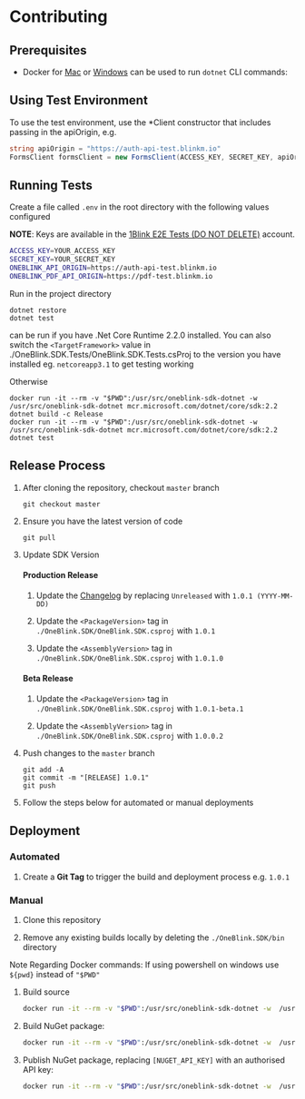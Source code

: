 # Contributing

## Prerequisites

-   Docker for [Mac](https://docs.docker.com/docker-for-mac/) or [Windows](https://docs.docker.com/docker-for-windows/) can be used to run `dotnet` CLI commands:

## Using Test Environment

To use the test environment, use the \*Client constructor that includes passing in the apiOrigin, e.g.

```c#
string apiOrigin = "https://auth-api-test.blinkm.io"
FormsClient formsClient = new FormsClient(ACCESS_KEY, SECRET_KEY, apiOrigin);
```

## Running Tests

Create a file called `.env` in the root directory with the following values configured

**NOTE**: Keys are available in the [1Blink E2E Tests (DO NOT DELETE)](https://console-test.oneblink.io/organisations/5c58beb2ff59481100000002/keys) account.

```sh
ACCESS_KEY=YOUR_ACCESS_KEY
SECRET_KEY=YOUR_SECRET_KEY
ONEBLINK_API_ORIGIN=https://auth-api-test.blinkm.io
ONEBLINK_PDF_API_ORIGIN=https://pdf-test.blinkm.io
```

Run in the project directory

```
dotnet restore
dotnet test
```

can be run if you have .Net Core Runtime 2.2.0 installed.
You can also switch the `<TargetFramework>` value in ./OneBlink.SDK.Tests/OneBlink.SDK.Tests.csProj to the version you have installed eg. `netcoreapp3.1` to get testing working

Otherwise

```
docker run -it --rm -v "$PWD":/usr/src/oneblink-sdk-dotnet -w  /usr/src/oneblink-sdk-dotnet mcr.microsoft.com/dotnet/core/sdk:2.2 dotnet build -c Release
docker run -it --rm -v "$PWD":/usr/src/oneblink-sdk-dotnet -w  /usr/src/oneblink-sdk-dotnet mcr.microsoft.com/dotnet/core/sdk:2.2 dotnet test
```

## Release Process

1.  After cloning the repository, checkout `master` branch

    ```
    git checkout master
    ```

1.  Ensure you have the latest version of code

    ```
    git pull
    ```

1.  Update SDK Version

    #### Production Release

    1.  Update the [Changelog](./CHANGELOG.md) by replacing `Unreleased` with `1.0.1 (YYYY-MM-DD)`

    1.  Update the `<PackageVersion>` tag in `./OneBlink.SDK/OneBlink.SDK.csproj` with `1.0.1`

    1.  Update the `<AssemblyVersion>` tag in `./OneBlink.SDK/OneBlink.SDK.csproj` with `1.0.1.0`

    #### Beta Release

    1.  Update the `<PackageVersion>` tag in `./OneBlink.SDK/OneBlink.SDK.csproj` with `1.0.1-beta.1`

    1.  Update the `<AssemblyVersion>` tag in `./OneBlink.SDK/OneBlink.SDK.csproj` with `1.0.0.2`

1.  Push changes to the `master` branch

    ```
    git add -A
    git commit -m "[RELEASE] 1.0.1"
    git push
    ```

1.  Follow the steps below for automated or manual deployments

## Deployment

### Automated

1.  Create a **Git Tag** to trigger the build and deployment process e.g. `1.0.1`

### Manual

1.  Clone this repository

1.  Remove any existing builds locally by deleting the `./OneBlink.SDK/bin` directory

Note Regarding Docker commands:
If using powershell on windows use `${pwd}` instead of `"$PWD"`

1.  Build source

    ```sh
    docker run -it --rm -v "$PWD":/usr/src/oneblink-sdk-dotnet -w  /usr/src/oneblink-sdk-dotnet mcr.microsoft.com/dotnet/core/sdk:2.2 dotnet build -c Release
    ```

1.  Build NuGet package:

    ```sh
    docker run -it --rm -v "$PWD":/usr/src/oneblink-sdk-dotnet -w  /usr/src/oneblink-sdk-dotnet mcr.microsoft.com/dotnet/core/sdk:2.2 dotnet pack -c Release
    ```

1.  Publish NuGet package, replacing `[NUGET_API_KEY]` with an authorised API key:

    ```sh
    docker run -it --rm -v "$PWD":/usr/src/oneblink-sdk-dotnet -w  /usr/src/oneblink-sdk-dotnet mcr.microsoft.com/dotnet/core/sdk:2.2 dotnet nuget push ./OneBlink.SDK/bin/Release/OneBlink.SDK.*.nupkg --api-key [NUGET_API_KEY]
    ```
